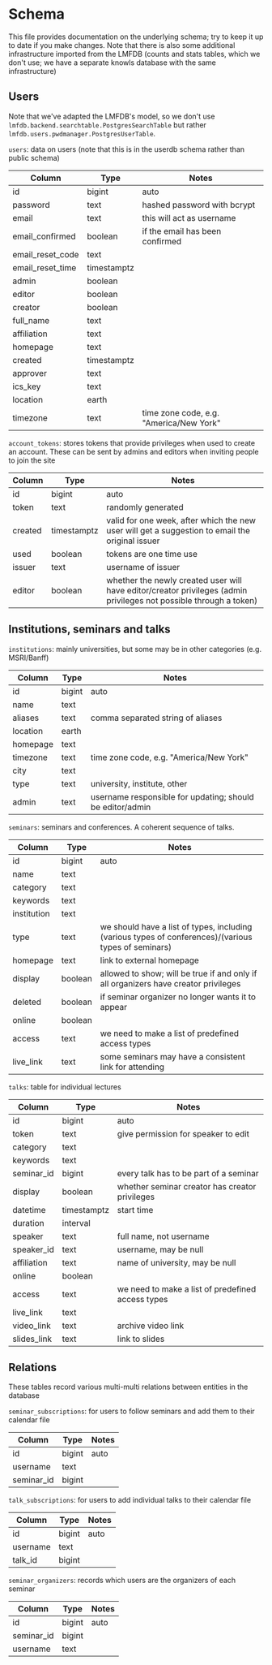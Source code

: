 # Schema

This file provides documentation on the underlying schema; try to keep it up to date if you make changes.  Note that there is also some additional infrastructure imported from the LMFDB (counts and stats tables, which we don't use; we have a separate knowls database with the same infrastructure)

## Users

Note that we've adapted the LMFDB's model, so we don't use `lmfdb.backend.searchtable.PostgresSearchTable` but rather `lmfdb.users.pwdmanager.PostgresUserTable`.

`users`: data on users (note that this is in the userdb schema rather than public schema)

Column           | Type        |  Notes   
-----------------|-------------|-----------
id               | bigint      | auto
password         | text        | hashed password with bcrypt
email            | text        | this will act as username
email_confirmed  | boolean     | if the email has been confirmed
email_reset_code | text        |
email_reset_time | timestamptz |
admin            | boolean     |
editor           | boolean     |
creator          | boolean     |
full_name        | text        |
affiliation      | text        |
homepage         | text        |
created          | timestamptz |
approver         | text        |
ics_key          | text        |
location         | earth       |
timezone         | text        | time zone code, e.g. "America/New York"

`account_tokens`: stores tokens that provide privileges when used to create an account.  These can be sent by admins and editors when inviting people to join the site

Column  | Type        | Notes
--------|-------------|------
id      | bigint      | auto
token   | text        | randomly generated
created | timestamptz | valid for one week, after which the new user will get a suggestion to email the original issuer
used    | boolean     | tokens are one time use
issuer  | text        | username of issuer
editor  | boolean     | whether the newly created user will have editor/creator privileges (admin privileges not possible through a token)

## Institutions, seminars and talks

`institutions`: mainly universities, but some may be in other categories (e.g. MSRI/Banff)

Column   | Type   | Notes
---------|--------|------
id       | bigint | auto
name     | text   |
aliases  | text   | comma separated string of aliases
location | earth  |
homepage | text   |
timezone | text   | time zone code, e.g. "America/New York"
city     | text   |
type     | text   | university, institute, other
admin    | text   | username responsible for updating; should be editor/admin

`seminars`: seminars and conferences.  A coherent sequence of talks.

Column      | Type    | Notes
------------|---------|------
id          | bigint  | auto
name        | text    |
category    | text    |
keywords    | text    |
institution | text    |
type        | text    | we should have a list of types, including (various types of conferences)/(various types of seminars)
homepage    | text    | link to external homepage
display     | boolean | allowed to show; will be true if and only if all organizers have creator privileges
deleted     | boolean | if seminar organizer no longer wants it to appear
online      | boolean |
access      | text    | we need to make a list of predefined access types
live_link   | text    | some seminars may have a consistent link for attending

`talks`: table for individual lectures

Column      | Type        | Notes
------------|-------------|------
id          | bigint      | auto
token       | text        | give permission for speaker to edit
category    | text        |
keywords    | text        |
seminar_id  | bigint      | every talk has to be part of a seminar
display     | boolean     | whether seminar creator has creator privileges
datetime    | timestamptz | start time
duration    | interval    |
speaker     | text        | full name, not username
speaker_id  | text        | username, may be null
affiliation | text        | name of university, may be null
online      | boolean     |
access      | text        | we need to make a list of predefined access types
live_link   | text        |
video_link  | text        | archive video link
slides_link | text        | link to slides

## Relations

These tables record various multi-multi relations between entities in the database

`seminar_subscriptions`: for users to follow seminars and add them to their calendar file

Column     | Type   | Notes
-----------|--------|------
id         | bigint | auto
username   | text   |
seminar_id | bigint |

`talk_subscriptions`: for users to add individual talks to their calendar file

Column   | Type   | Notes
---------|--------|------
id       | bigint | auto
username | text   |
talk_id  | bigint |

`seminar_organizers`: records which users are the organizers of each seminar

Column      | Type   | Notes
------------|--------|------
id          | bigint | auto
seminar_id  | bigint |
username    | text   |
